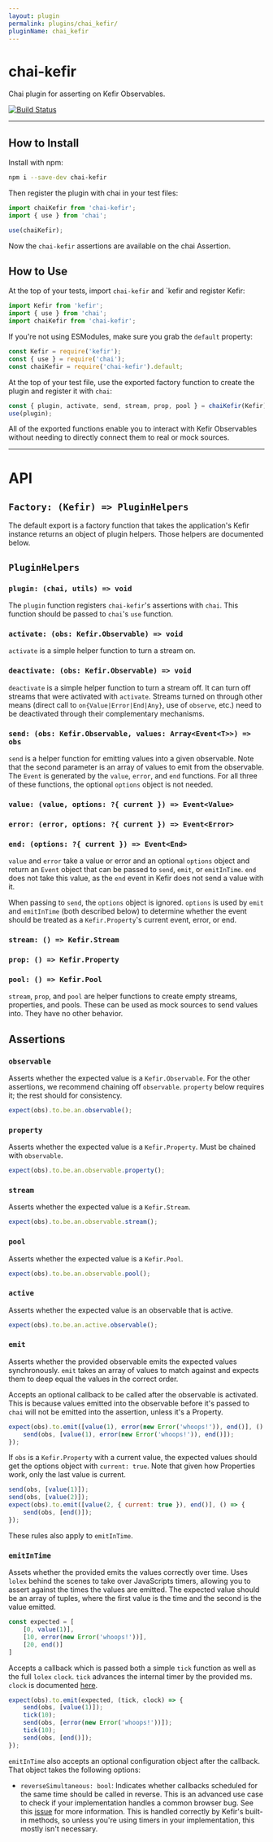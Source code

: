 ```yaml
---
layout: plugin
permalink: plugins/chai_kefir/
pluginName: chai_kefir
---
```


# chai-kefir

Chai plugin for asserting on Kefir Observables.

[![Build Status](https://travis-ci.org/kefirjs/chai-kefir.svg?branch=master)](https://travis-ci.org/kefirjs/chai-kefir)

---

## How to Install

Install with npm:

```bash
npm i --save-dev chai-kefir
```

Then register the plugin with chai in your test files:

```js
import chaiKefir from 'chai-kefir';
import { use } from 'chai';

use(chaiKefir);
```

Now the `chai-kefir` assertions are available on the chai Assertion.

## How to Use

At the top of your tests, import `chai-kefir` and `kefir and register Kefir:

```js
import Kefir from 'kefir';
import { use } from 'chai';
import chaiKefir from 'chai-kefir';
```

If you're not using ESModules, make sure you grab the `default` property:

```js
const Kefir = require('kefir');
const { use } = require('chai');
const chaiKefir = require('chai-kefir').default;
```

At the top of your test file, use the exported factory function to create the plugin and register it with `chai`:

```js
const { plugin, activate, send, stream, prop, pool } = chaiKefir(Kefir);
use(plugin);
```

All of the exported functions enable you to interact with Kefir Observables without needing to directly connect them to real or mock sources.

---

# API

## `Factory: (Kefir) => PluginHelpers`

The default export is a factory function that takes the application's Kefir instance returns an object of plugin helpers. Those helpers are documented below.

## `PluginHelpers`

### `plugin: (chai, utils) => void`

The `plugin` function registers `chai-kefir`'s assertions with `chai`. This function should be passed to `chai`'s `use` function.

### `activate: (obs: Kefir.Observable) => void`

`activate` is a simple helper function to turn a stream on.

### `deactivate: (obs: Kefir.Observable) => void`

`deactivate` is a simple helper function to turn a stream off. It can turn off streams that were activated with `activate`. Streams turned on through other means (direct call to `on{Value|Error|End|Any}`, use of `observe`, etc.) need to be deactivated through their complementary mechanisms.

### `send: (obs: Kefir.Observable, values: Array<Event<T>>) => obs`

`send` is a helper function for emitting values into a given observable. Note that the second parameter is an array of values to emit from the observable. The `Event` is generated by the `value`, `error`, and `end` functions. For all three of these functions, the optional `options` object is not needed.

### `value: (value, options: ?{ current }) => Event<Value>`
### `error: (error, options: ?{ current }) => Event<Error>`
### `end: (options: ?{ current }) => Event<End>`

`value` and `error` take a value or error and an optional `options` object and return an `Event` object that can be passed to `send`, `emit`, or `emitInTime`. `end` does not take this value, as the `end` event in Kefir does not send a value with it.

When passing to `send`, the `options` object is ignored. `options` is used by `emit` and `emitInTime` (both described below) to determine whether the event should be treated as a `Kefir.Property`'s current event, error, or end.

### `stream: () => Kefir.Stream`
### `prop: () => Kefir.Property`
### `pool: () => Kefir.Pool`

`stream`, `prop`, and `pool` are helper functions to create empty streams, properties, and pools. These can be used as mock sources to send values into. They have no other behavior.

## Assertions

### `observable`

Asserts whether the expected value is a `Kefir.Observable`. For the other assertions, we recommend chaining off `observable`. `property` below requires it; the rest should for consistency. 

```js
expect(obs).to.be.an.observable();
```

### `property`

Asserts whether the expected value is a `Kefir.Property`. Must be chained with `observable`.

```js
expect(obs).to.be.an.observable.property();
```

### `stream`

Asserts whether the expected value is a `Kefir.Stream`.

```js
expect(obs).to.be.an.observable.stream();
``` 

### `pool`

Asserts whether the expected value is a `Kefir.Pool`.

```js
expect(obs).to.be.an.observable.pool();
```

### `active`

Asserts whether the expected value is an observable that is active.

```js
expect(obs).to.be.an.active.observable();
```

### `emit`

Asserts whether the provided observable emits the expected values synchronously. `emit` takes an array of values to match against and expects them to deep equal the values in the correct order.

Accepts an optional callback to be called after the observable is activated. This is because values emitted into the observable before it's passed to `chai` will not be emitted into the assertion, unless it's a Property.

```js
expect(obs).to.emit([value(1), error(new Error('whoops!')), end()], () => {
    send(obs, [value(1), error(new Error('whoops!')), end()]);
});
```

If `obs` is a `Kefir.Property` with a current value, the expected values should get the options object with `current: true`. Note that given how Properties work, only the last value is current.

```js
send(obs, [value(1)]);
send(obs, [value(2)]);
expect(obs).to.emit([value(2, { current: true }), end()], () => {
    send(obs, [end()]);
});
```

These rules also apply to `emitInTime`.

### `emitInTime`

Assets whether the provided emits the values correctly over time. Uses `lolex` behind the scenes to take over JavaScripts timers, allowing you to assert against the times the values are emitted. The expected value should be an array of tuples, where the first value is the time and the second is the value emitted.

```js
const expected = [
    [0, value(1)],
    [10, error(new Error('whoops!'))],
    [20, end()]
]
```

Accepts a callback which is passed both a simple `tick` function as well as the full `lolex` `clock`. `tick` advances the internal timer by the provided ms. `clock` is documented [here][clock].

```js
expect(obs).to.emit(expected, (tick, clock) => {
    send(obs, [value(1)]);
    tick(10);
    send(obs, [error(new Error('whoops!'))]);
    tick(10);
    send(obs, [end()]);
});
```

`emitInTime` also accepts an optional configuration object after the callback. That object takes the following options:

* `reverseSimultaneous: bool`: Indicates whether callbacks scheduled for the same time should be called in reverse. This is an advanced use case to check if your implementation handles a common browser bug. See this [issue][timer-issue] for more information. This is handled correctly by Kefir's built-in methods, so unless you're using timers in your implementation, this mostly isn't necessary.

  [clock]: https://github.com/sinonjs/lolex/#var-id--clocksettimeoutcallback-timeout
  [timer-issue]: https://github.com/sinonjs/lolex/issues/24
